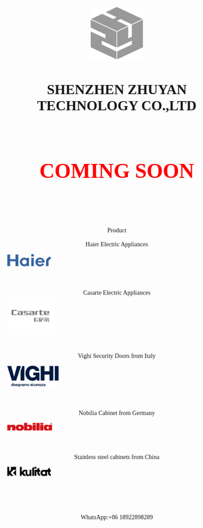<p align="center">
<img border="0" src="README_files/2025LOGO.png" width="120" height="120"></p><p align="center">　</p>
<p align="center"><b><font size="6" face="BIZ UDPGothic">SHENZHEN ZHUYAN 
TECHNOLOGY CO.,LTD</font></b></p>
<p align="center">　</p>
<p align="center"><font size="7" face="BIZ UDPGothic"><br>
<b><font color="#FF0000">COMING SOON</font></b></font></p>
<p align="center">　</p>
<p align="center">　</p>
<p align="center"><font face="BIZ UDPGothic"><br>
Product</font></p>
<p align="center"><font face="BIZ UDPGothic">Haier Electric Appliances</font></p>
<img border="0" src="README_files/haier.png" width="101" height="28"></p><p align="center">　</p>
<p align="center"><font face="BIZ UDPGothic">Casarte Electric Appliances</font></p>
<img border="0" src="README_files/csd.png" width="111" height="62"></p><p align="center">　</p>
<p align="center"><font face="BIZ UDPGothic">Vighi Security Doors from Italy</font></p>
<img border="0" src="README_files/vighi2025.png" width="118" height="48"></p><p align="center">　</p>
<p align="center"><font face="BIZ UDPGothic">Nobilia Cabinet from Germany</font></p>
<img border="0" src="README_files/Nobilia_Logo.png" width="103" height="18"></p><p align="center">　</p>
<p align="center"><font face="BIZ UDPGothic">Stainless steel cabinets from China</font></p>
<img border="0" src="README_files/Kulitat_logo.png" width="100" height="21"></p><p align="center">　</p>
<p align="center">　</p>
<p align="center"><font face="BIZ UDPGothic">WhatsApp:+86 18922898289</font></p>
